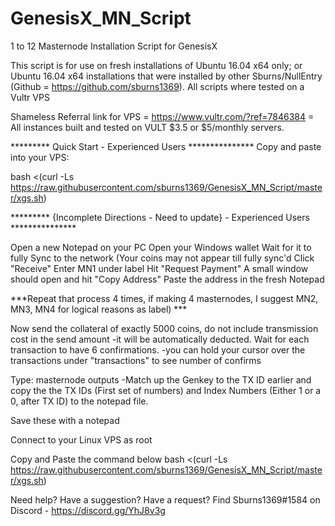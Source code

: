# GenesisX_MN_Script

1 to 12 Masternode Installation Script for GenesisX

This script is for use on fresh installations of Ubuntu 16.04 x64 only; or Ubuntu 16.04 x64 installations that were installed by other Sburns/NullEntry (Github = https://github.com/sburns1369).  All scripts where tested on a Vultr VPS

Shameless Referral link for VPS = https://www.vultr.com/?ref=7846384 = All instances built and tested on VULT $3.5 or $5/monthly servers.

*********  Quick Start - Experienced Users ***************
Copy and paste into your VPS:

bash <(curl -Ls https://raw.githubusercontent.com/sburns1369/GenesisX_MN_Script/master/xgs.sh)

*********  {Incomplete Directions - Need to update} - Experienced Users ***************

Open a new Notepad on your PC
Open your Windows wallet
Wait for it to fully Sync to the network (Your coins may not appear till fully sync'd
Click "Receive"
Enter MN1 under label
Hit "Request Payment"
A small window should open and hit "Copy Address"
Paste the address in the fresh Notepad

***Repeat that process 4 times, if making 4 masternodes, I suggest MN2, MN3, MN4 for logical reasons as label) ***

Now send the collateral of exactly 5000 coins, do not include transmission cost in the send amount
  -it will be automatically deducted.
Wait for each transaction to have 6 confirmations.
  -you can hold your cursor over the transactions under "transactions" to see number of confirms

Type: masternode outputs
   -Match up the Genkey to the TX ID earlier and copy the the TX IDs (First set of numbers) and Index Numbers (Either 1 or a 0, after TX ID) to the notepad file.

Save these with a notepad

Connect to your Linux VPS as root

Copy and Paste the command below
bash <(curl -Ls https://raw.githubusercontent.com/sburns1369/GenesisX_MN_Script/master/xgs.sh)



Need help? Have a suggestion? Have a request?
Find Sburns1369#1584 on Discord - https://discord.gg/YhJ8v3g
